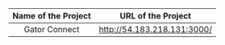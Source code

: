 
|             Name of the Project               |                            URL of the Project                          |
|                    :---:                      |                                 :---:                                  |
|               Gator Connect                   |                http://54.183.218.131:3000/           |                                                        
